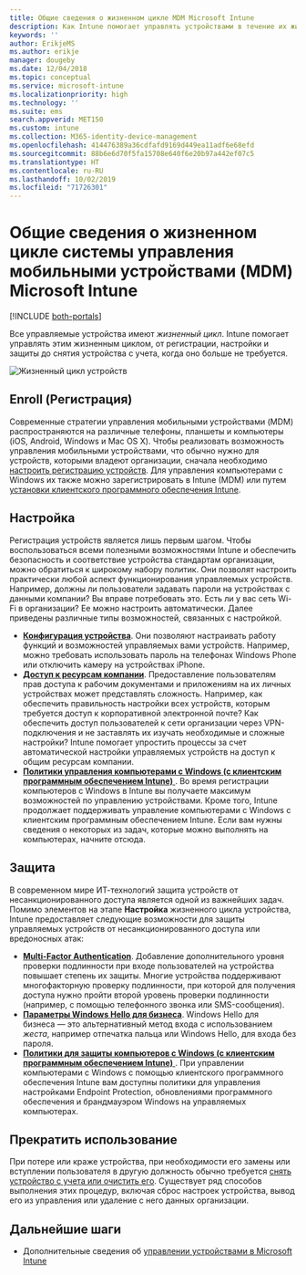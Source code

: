 ```yaml
---
title: Общие сведения о жизненном цикле MDM Microsoft Intune
description: Как Intune помогает управлять устройствами в течение их жизненного цикла — от регистрации и настройки до снятия с учета.
keywords: ''
author: ErikjeMS
ms.author: erikje
manager: dougeby
ms.date: 12/04/2018
ms.topic: conceptual
ms.service: microsoft-intune
ms.localizationpriority: high
ms.technology: ''
ms.suite: ems
search.appverid: MET150
ms.custom: intune
ms.collection: M365-identity-device-management
ms.openlocfilehash: 414476389a36cdfafd9169d449ea11adf6e68efd
ms.sourcegitcommit: 88b6e6d70f5fa15708e640f6e20b97a442ef07c5
ms.translationtype: HT
ms.contentlocale: ru-RU
ms.lasthandoff: 10/02/2019
ms.locfileid: "71726301"
---
```

# <a name="overview-of-the-microsoft-intune-mobile-device-management-mdm-lifecycle"></a>Общие сведения о жизненном цикле системы управления мобильными устройствами (MDM) Microsoft Intune

[!INCLUDE [both-portals](../../intune-classic/includes/note-for-both-portals.md)]

Все управляемые устройства имеют *жизненный цикл*. Intune помогает управлять этим жизненным циклом, от регистрации, настройки и защиты до снятия устройства с учета, когда оно больше не требуется.

![Жизненный цикл устройств](./media/device-lifecycle/device-lifecycle.png "жизненный цикл устройств Intune")

## <a name="enroll"></a>Enroll (Регистрация)
Современные стратегии управления мобильными устройствами (MDM) распространяются на различные телефоны, планшеты и компьютеры (iOS, Android, Windows и Mac OS X). Чтобы реализовать возможность управления мобильными устройствами, что обычно нужно для устройств, которыми владеют организации, сначала необходимо [настроить регистрацию устройств](../enrollment/device-enrollment.md). Для управления компьютерами с Windows их также можно зарегистрировать в Intune (MDM) или путем [установки клиентского программного обеспечения Intune](../manage-windows-pcs-with-microsoft-intune.md).

## <a name="configure"></a>Настройка
Регистрация устройств является лишь первым шагом. Чтобы воспользоваться всеми полезными возможностями Intune и обеспечить безопасность и соответствие устройства стандартам организации, можно обратиться к широкому набору политик. Они позволят настроить практически любой аспект функционирования управляемых устройств. Например, должны ли пользователи задавать пароли на устройствах с данными компании? Вы вправе потребовать это. Есть ли у вас сеть Wi-Fi в организации? Ее можно настроить автоматически. Далее приведены различные типы возможностей, связанных с настройкой.

- [**Конфигурация устройства**](../configuration/device-profiles.md). Они позволяют настраивать работу функций и возможностей управляемых вами устройств. Например, можно требовать использовать пароль на телефонах Windows Phone или отключить камеру на устройствах iPhone.
- [**Доступ к ресурсам компании**](../configuration/device-profiles.md). Предоставление пользователям прав доступа к рабочим документами и приложениям на их личных устройствах может представлять сложность. Например, как обеспечить правильность настройки всех устройств, которым требуется доступ к корпоративной электронной почте? Как обеспечить доступ пользователей к сети организации через VPN-подключения и не заставлять их изучать необходимые и сложные настройки? Intune помогает упростить процессы за счет автоматической настройки управляемых устройств на доступ к общим ресурсам компании.
- [**Политики управления компьютерами с Windows (с клиентским программным обеспечением Intune)** ](common-windows-pc-management-tasks-with-the-microsoft-intune-computer-client.md). Во время регистрации компьютеров с Windows в Intune вы получаете максимум возможностей по управлению устройствами. Кроме того, Intune продолжает поддерживать управление компьютерами с Windows с клиентским программным обеспечением Intune. Если вам нужны сведения о некоторых из задач, которые можно выполнять на компьютерах, начните отсюда.

## <a name="protect"></a>Защита
В современном мире ИТ-технологий защита устройств от несанкционированного доступа является одной из важнейших задач. Помимо элементов на этапе **Настройка** жизненного цикла устройства, Intune предоставляет следующие возможности для защиты управляемых устройств от несанкционированного доступа или вредоносных атак:
- [**Multi-Factor Authentication**](../enrollment/multi-factor-authentication.md). Добавление дополнительного уровня проверки подлинности при входе пользователей на устройства повышает степень их защиты. Многие устройства поддерживают многофакторную проверку подлинности, при которой для получения доступа нужно пройти второй уровень проверки подлинности (например, с помощью телефонного звонка или SMS-сообщения).
- [**Параметры Windows Hello для бизнеса**](../protect/windows-hello.md). Windows Hello для бизнеса — это альтернативный метод входа с использованием *жеста*, например отпечатка пальца или Windows Hello, для входа без пароля.
- [**Политики для защиты компьютеров с Windows (с клиентским программным обеспечением Intune)** ](../policies-to-protect-windows-pcs-in-microsoft-intune.md). При управлении компьютерами с Windows с помощью клиентского программного обеспечения Intune вам доступны политики для управления настройками Endpoint Protection, обновлениями программного обеспечения и брандмауэром Windows на управляемых компьютерах.

## <a name="retire"></a>Прекратить использование
При потере или краже устройства, при необходимости его замены или вступлении пользователя в другую должность обычно требуется [снять устройство с учета или очистить его](../remote-actions/device-management.md). Существует ряд способов выполнения этих процедур, включая сброс настроек устройства, вывод его из управления или удаление с него данных организации.

## <a name="next-steps"></a>Дальнейшие шаги

- Дополнительные сведения об [управлении устройствами в Microsoft Intune](../remote-actions/device-management.md)
